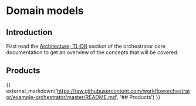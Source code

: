 # Domain models

## Introduction

First read the [Architecture; TL;DR](../../architecture/tldr.md) section of the orchestrator core documentation to get an overview of the
concepts that will be covered.

## Products
{{ external_markdown('https://raw.githubusercontent.com/workfloworchestrator/example-orchestrator/master/README.md',
'## Products') }}
